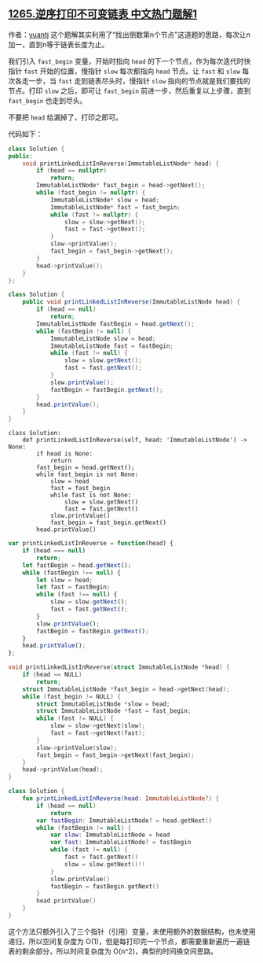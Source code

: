 ## [1265.逆序打印不可变链表 中文热门题解1](https://leetcode.cn/problems/print-immutable-linked-list-in-reverse/solutions/100000/shuang-zhi-zhen-shi-xian-chang-shu-kong-jian-fu-za)

作者：[yuantj](https://leetcode.cn/u/yuantj)
这个题解其实利用了“找出倒数第n个节点”这道题的思路，每次让n加一，直到n等于链表长度为止。

我们引入 `fast_begin` 变量，开始时指向 `head` 的下一个节点，作为每次迭代时快指针 `fast` 开始的位置，慢指针 `slow` 每次都指向 `head` 节点。让 `fast` 和 `slow` 每次各走一步，当 `fast` 走到链表尽头时，慢指针 `slow` 指向的节点就是我们要找的节点。打印 `slow` 之后，即可让 `fast_begin` 前进一步，然后重复以上步骤，直到 `fast_begin` 也走到尽头。

不要把 `head` 给漏掉了，打印之即可。

代码如下：
```C++ []
class Solution {
public:
    void printLinkedListInReverse(ImmutableListNode* head) {
        if (head == nullptr)
            return;
        ImmutableListNode* fast_begin = head->getNext();
        while (fast_begin != nullptr) {
            ImmutableListNode* slow = head;
            ImmutableListNode* fast = fast_begin;
            while (fast != nullptr) {
                slow = slow->getNext();
                fast = fast->getNext();
            }
            slow->printValue();
            fast_begin = fast_begin->getNext();
        }
        head->printValue();
    }
};
```
```Java []
class Solution {
    public void printLinkedListInReverse(ImmutableListNode head) {
        if (head == null)
            return;
        ImmutableListNode fastBegin = head.getNext();
        while (fastBegin != null) {
            ImmutableListNode slow = head;
            ImmutableListNode fast = fastBegin;
            while (fast != null) {
                slow = slow.getNext();
                fast = fast.getNext();
            }
            slow.printValue();
            fastBegin = fastBegin.getNext();
        }
        head.printValue();
    }
}
```
```Python3 []
class Solution:
    def printLinkedListInReverse(self, head: 'ImmutableListNode') -> None:
        if head is None:
            return
        fast_begin = head.getNext();
        while fast_begin is not None:
            slow = head
            fast = fast_begin
            while fast is not None:
                slow = slow.getNext()
                fast = fast.getNext()
            slow.printValue()
            fast_begin = fast_begin.getNext()
        head.printValue()
```
```JavaScript []
var printLinkedListInReverse = function(head) {
    if (head === null)
        return;
    let fastBegin = head.getNext();
    while (fastBegin !== null) {
        let slow = head;
        let fast = fastBegin;
        while (fast !== null) {
            slow = slow.getNext();
            fast = fast.getNext();
        }
        slow.printValue();
        fastBegin = fastBegin.getNext();
    }
    head.printValue();
};
```
```C []
void printLinkedListInReverse(struct ImmutableListNode *head) {
    if (head == NULL)
        return;
    struct ImmutableListNode *fast_begin = head->getNext(head);
    while (fast_begin != NULL) {
        struct ImmutableListNode *slow = head;
        struct ImmutableListNode *fast = fast_begin;
        while (fast != NULL) {
            slow = slow->getNext(slow);
            fast = fast->getNext(fast);
        }
        slow->printValue(slow);
        fast_begin = fast_begin->getNext(fast_begin);
    }
    head->printValue(head);
}
```
```Kotlin []
class Solution {
    fun printLinkedListInReverse(head: ImmutableListNode?) {
        if (head == null)
            return
        var fastBegin: ImmutableListNode? = head.getNext()
        while (fastBegin != null) {
            var slow: ImmutableListNode = head
            var fast: ImmutableListNode? = fastBegin
            while (fast != null) {
                fast = fast.getNext()
                slow = slow.getNext()!!
            }
            slow.printValue()
            fastBegin = fastBegin.getNext()
        }
        head.printValue()
    }
}
```

这个方法只额外引入了三个指针（引用）变量，未使用额外的数据结构，也未使用递归，所以空间复杂度为 O(1)，但是每打印完一个节点，都需要重新遍历一遍链表的剩余部分，所以时间复杂度为 O(n^2)，典型的时间换空间思路。

